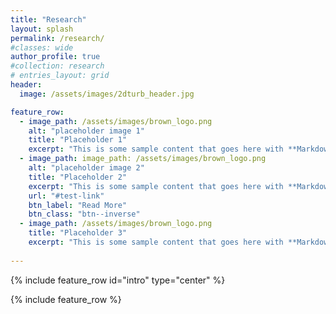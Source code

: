 ```yaml
---
title: "Research"
layout: splash
permalink: /research/
#classes: wide
author_profile: true
#collection: research
# entries_layout: grid
header:
  image: /assets/images/2dturb_header.jpg

feature_row:
  - image_path: /assets/images/brown_logo.png
    alt: "placeholder image 1"
    title: "Placeholder 1"
    excerpt: "This is some sample content that goes here with **Markdown** formatting."
  - image_path: image_path: /assets/images/brown_logo.png
    alt: "placeholder image 2"
    title: "Placeholder 2"
    excerpt: "This is some sample content that goes here with **Markdown** formatting."
    url: "#test-link"
    btn_label: "Read More"
    btn_class: "btn--inverse"
  - image_path: /assets/images/brown_logo.png
    title: "Placeholder 3"
    excerpt: "This is some sample content that goes here with **Markdown** formatting."
    
---
```


{% include feature_row id="intro" type="center" %}

{% include feature_row %}


